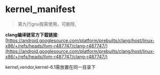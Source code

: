 # kernel_manifest
> 第九行gnu按需使用，可删除,
>
> 
**clang编译链官方下载链接**:  
[https://android.googlesource.com/platform/prebuilts/clang/host/linux-x86/+/refs/heads/llvm-r487747/clang-r487747/](https://android.googlesource.com/platform/prebuilts/clang/host/linux-x86/+/refs/heads/llvm-r487747/clang-r487747/)



kernel,vendor,kernel-6.1需放置在同一目录下
